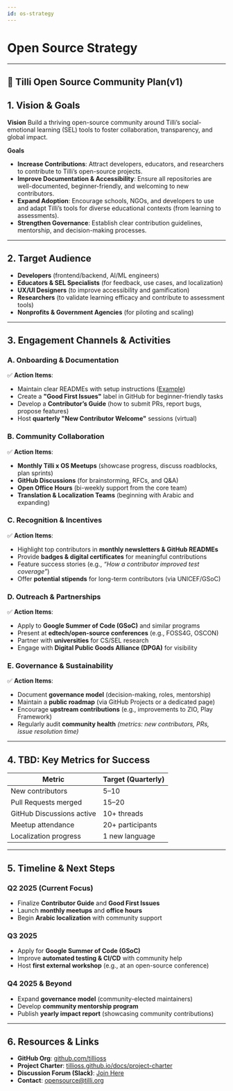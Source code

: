 ```yaml
---
id: os-strategy
---
```


# Open Source Strategy

---

## 🌱 Tilli Open Source Community Plan(v1)

## 1. Vision & Goals

**Vision**
Build a thriving open-source community around Tilli’s social-emotional learning (SEL) tools to foster collaboration, transparency, and global impact.

**Goals**

- **Increase Contributions**: Attract developers, educators, and researchers to contribute to Tilli’s open-source projects.
- **Improve Documentation & Accessibility**: Ensure all repositories are well-documented, beginner-friendly, and welcoming to new contributors.
- **Expand Adoption**: Encourage schools, NGOs, and developers to use and adapt Tilli’s tools for diverse educational contexts (from learning to assessments).
- **Strengthen Governance**: Establish clear contribution guidelines, mentorship, and decision-making processes.

---

## 2. Target Audience

- **Developers** (frontend/backend, AI/ML engineers)
- **Educators & SEL Specialists** (for feedback, use cases, and localization)
- **UX/UI Designers** (to improve accessibility and gamification)
- **Researchers** (to validate learning efficacy and contribute to assessment tools)
- **Nonprofits & Government Agencies** (for piloting and scaling)

---

## 3. Engagement Channels & Activities

### A. Onboarding & Documentation

✅ **Action Items**:

- Maintain clear READMEs with setup instructions ([Example](https://github.com/tillioss/tilli-web-app/blob/master/README.md))
- Create a **"Good First Issues"** label in GitHub for beginner-friendly tasks
- Develop a **Contributor’s Guide** (how to submit PRs, report bugs, propose features)
- Host **quarterly "New Contributor Welcome"** sessions (virtual)

### B. Community Collaboration

✅ **Action Items**:

- **Monthly Tilli x OS Meetups** (showcase progress, discuss roadblocks, plan sprints)
- **GitHub Discussions** (for brainstorming, RFCs, and Q\&A)
- **Open Office Hours** (bi-weekly support from the core team)
- **Translation & Localization Teams** (beginning with Arabic and expanding)

### C. Recognition & Incentives

✅ **Action Items**:

- Highlight top contributors in **monthly newsletters & GitHub READMEs**
- Provide **badges & digital certificates** for meaningful contributions
- Feature success stories (e.g., _“How a contributor improved test coverage”_)
- Offer **potential stipends** for long-term contributors (via UNICEF/GSoC)

### D. Outreach & Partnerships

✅ **Action Items**:

- Apply to **Google Summer of Code (GSoC)** and similar programs
- Present at **edtech/open-source conferences** (e.g., FOSS4G, OSCON)
- Partner with **universities** for CS/SEL research
- Engage with **Digital Public Goods Alliance (DPGA)** for visibility

### E. Governance & Sustainability

✅ **Action Items**:

- Document **governance model** (decision-making, roles, mentorship)
- Maintain a **public roadmap** (via GitHub Projects or a dedicated page)
- Encourage **upstream contributions** (e.g., improvements to ZIO, Play Framework)
- Regularly audit **community health**
  _(metrics: new contributors, PRs, issue resolution time)_

---

## 4. TBD: Key Metrics for Success

| **Metric**                | **Target (Quarterly)** |
| ------------------------- | ---------------------- |
| New contributors          | 5–10                   |
| Pull Requests merged      | 15–20                  |
| GitHub Discussions active | 10+ threads            |
| Meetup attendance         | 20+ participants       |
| Localization progress     | 1 new language         |

---

## 5. Timeline & Next Steps

### Q2 2025 (Current Focus)

- Finalize **Contributor Guide** and **Good First Issues**
- Launch **monthly meetups** and **office hours**
- Begin **Arabic localization** with community support

### Q3 2025

- Apply for **Google Summer of Code (GSoC)**
- Improve **automated testing & CI/CD** with community help
- Host **first external workshop** (e.g., at an open-source conference)

### Q4 2025 & Beyond

- Expand **governance model** (community-elected maintainers)
- Develop **community mentorship program**
- Publish **yearly impact report** (showcasing community contributions)

---

## 6. Resources & Links

- **GitHub Org**: [github.com/tillioss](https://github.com/tillioss)
- **Project Charter**: [tillioss.github.io/docs/project-charter](https://tillioss.github.io/docs/project-charter)
- **Discussion Forum (Slack)**: [Join Here](https://join.slack.com/t/tilliopensour-wyp9205/shared_invite/zt-206f4f11s-HoII8Kob45f6WK3GPIIi6g)
- **Contact**: [opensource@tilli.org](mailto:opensource@tilli.org)
